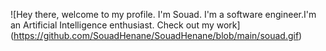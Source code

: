 ![Hey there, welcome to my profile. I'm Souad. I'm a software engineer.I'm an Artificial Intelligence enthusiast. Check out my work]
(https://github.com/SouadHenane/SouadHenane/blob/main/souad.gif)
